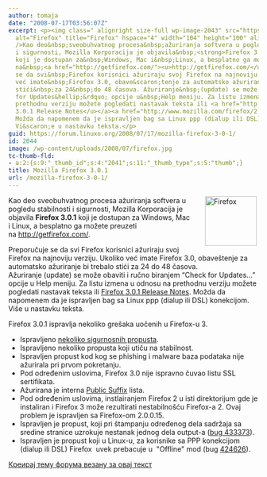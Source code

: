 ```yaml
---
author: tomaja
date: "2008-07-17T03:56:07Z"
excerpt: <p><img class=" alignright size-full wp-image-2043" src="https://linuxo.org/wp-content/uploads/2008/07/firefox.jpg"
  alt="Firefox" title="Firefox" hspace="4" width="104" height="100" align="right"
  />Kao deo&nbsp;sveobuhvatnog procesa&nbsp;ažuriranja softvera u pogledu stabilnosti
  i sigurnosti, Mozilla Korporacija je objavila&nbsp;<strong>Firefox 3.0.1</strong>
  koji je dostupan za&nbsp;Windows, Mac i&nbsp;Linux, a besplatno ga možete preuzeti
  na&nbsp;<a href="http://getfirefox.com/"><u>http://getfirefox.com/</u></a>.</p><p>Preporučuje
  se da svi&nbsp;Firefox korisnici ažuriraju svoj Firefox na najnoviju verziju. Ukoliko
  već imate&nbsp;Firefox 3.0, obave&scaron;tenje za automatsko ažuriranje bi trebalo
  stići&nbsp;za 24&nbsp;do 48 časova. Ažuriranje&nbsp;(update) se može obaviti i&nbsp;ručno&nbsp;biranjem&nbsp;&ldquo;Check
  for Updates&hellip;&rdquo; opcije u&nbsp;Help meniju. Za listu izmena u odnosu na
  prethodnu verziju možete pogledati nastavak teksta ili <a href="http://www.mozilla.com/firefox/3.0.1/releasenotes/"><u>Firefox
  3.0.1 Release Notes</u></a><a href="http://www.mozilla.com/firefox/2.0.0.16/releasenotes/"></a>.
  Možda da napomenem da je ispravljen bag sa Linux ppp (dialup ili DSL) konekcijom.
  Vi&scaron;e u nastavku teksta.</p>
guid: https://forum.linuxo.org/2008/07/17/mozilla-firefox-3-0-1/
id: 2044
image: /wp-content/uploads/2008/07/firefox.jpg
tc-thumb-fld:
- a:2:{s:9:"_thumb_id";s:4:"2041";s:11:"_thumb_type";s:5:"thumb";}
title: Mozilla Firefox 3.0.1
url: /mozilla-firefox-3-0-1/
---
```

<img class=" alignright size-full wp-image-2043" src="https://linuxo.org/wp-content/uploads/2008/07/firefox.jpg" alt="Firefox" title="Firefox" hspace="4" width="104" height="100" align="right" />Kao deo&nbsp;sveobuhvatnog procesa&nbsp;ažuriranja softvera u pogledu stabilnosti i sigurnosti, Mozilla Korporacija je objavila&nbsp;**Firefox 3.0.1** koji je dostupan za&nbsp;Windows, Mac i&nbsp;Linux, a besplatno ga možete preuzeti na&nbsp;[<u>http://getfirefox.com/</u>](http://getfirefox.com/).

Preporučuje se da svi&nbsp;Firefox korisnici ažuriraju svoj Firefox na najnoviju verziju. Ukoliko već imate&nbsp;Firefox 3.0, obave&scaron;tenje za automatsko ažuriranje bi trebalo stići&nbsp;za 24&nbsp;do 48 časova. Ažuriranje&nbsp;(update) se može obaviti i&nbsp;ručno&nbsp;biranjem&nbsp;&ldquo;Check for Updates&hellip;&rdquo; opcije u&nbsp;Help meniju. Za listu izmena u odnosu na prethodnu verziju možete pogledati nastavak teksta ili [<u>Firefox 3.0.1 Release Notes</u>](http://www.mozilla.com/firefox/3.0.1/releasenotes/)[](http://www.mozilla.com/firefox/2.0.0.16/releasenotes/). Možda da napomenem da je ispravljen bag sa Linux ppp (dialup ili DSL) konekcijom. Vi&scaron;e u nastavku teksta.

<!--break-->

Firefox&nbsp;3.0.1 ispravlja nekoliko gre&scaron;aka uočenih u&nbsp;Firefox-u 3.

<ul class="spaced">
  <li>
    Ispravljeno&nbsp;<a href="http://www.mozilla.org/security/known-vulnerabilities/firefox30.html#firefox3.0.1"><u>nekoliko&nbsp;sigurnosnih propusta</u></a>.
  </li>
  <li>
    Ispravljeno nekoliko propusta koji utiču na stabilnost.
  </li>
  <li>
    Ispravljen propust&nbsp;kod kog se&nbsp;phishing&nbsp;i malware baza podataka nije ažurirala pri prvom pokretanju.
  </li>
  <li>
    Pod određenim uslovima, Firefox 3.0 nije ispravno&nbsp;čuvao&nbsp;listu&nbsp;SSL sertifikata.
  </li>
  <li>
    Ažurirana je interna&nbsp;<a href="http://publicsuffix.org/"><u>Public Suffix</u></a> lista.
  </li>
  <li>
    Pod određenim uslovima, instlairanjem&nbsp;Firefox 2 u isti direktorijum gde je instaliran i&nbsp;Firefox 3 može rezultirati nestabilno&scaron;ću Firefox-a 2. Ovaj problem je ispravljen sa&nbsp;Firefox-om 2.0.0.15.
  </li>
  <li>
    Ispravljen je propust, koji pri &scaron;tampanju određenog dela sadržaja sa sredine stranice uzrokuje nestanak jednog dela&nbsp;output-a (<a href="https://bugzilla.mozilla.org/show_bug.cgi?id=433373"><u>bug 433373</u></a>).
  </li>
  <li>
    Ispravljen je propust koji u&nbsp;Linux-u, za korisnike sa&nbsp;PPP konekcijom (dialup&nbsp;ili DSL) Firefox&nbsp; uvek prebacuje u&nbsp; "Offline" mod (bug <a href="https://bugzilla.mozilla.org/show_bug.cgi?id=424626"><u>424626</u></a>).
  </li>
</ul>

[Креирај тему форума везану за овај текст](https://linuxo.org/nova-tema-na-forumu/?se_pid=2044)